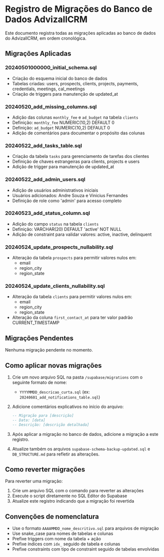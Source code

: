 # Registro de Migrações do Banco de Dados AdvizallCRM

Este documento registra todas as migrações aplicadas ao banco de dados do AdvizallCRM, em ordem cronológica.

## Migrações Aplicadas

### 20240501000000_initial_schema.sql
- Criação do esquema inicial do banco de dados
- Tabelas criadas: users, prospects, clients, projects, payments, credentials, meetings, cal_meetings
- Criação de triggers para manutenção de updated_at

### 20240520_add_missing_columns.sql
- Adição das colunas `monthly_fee` e `ad_budget` na tabela `clients`
- Definição: `monthly_fee` NUMERIC(10,2) DEFAULT 0
- Definição: `ad_budget` NUMERIC(10,2) DEFAULT 0
- Adição de comentários para documentar o propósito das colunas

### 20240522_add_tasks_table.sql
- Criação da tabela `tasks` para gerenciamento de tarefas dos clientes
- Definição de chaves estrangeiras para clients, projects e users
- Adição de trigger para manutenção de updated_at

### 20240522_add_admin_users.sql
- Adição de usuários administrativos iniciais
- Usuários adicionados: Andre Souza e Vinicius Fernandes
- Definição de role como 'admin' para acesso completo

### 20240523_add_status_column.sql
- Adição do campo `status` na tabela `clients`
- Definição: VARCHAR(20) DEFAULT 'active' NOT NULL
- Adição de constraint para validar valores: active, inactive, delinquent

### 20240524_update_prospects_nullability.sql
- Alteração da tabela `prospects` para permitir valores nulos em:
  - email
  - region_city
  - region_state

### 20240524_update_clients_nullability.sql
- Alteração da tabela `clients` para permitir valores nulos em:
  - email
  - region_city
  - region_state
- Alteração da coluna `first_contact_at` para ter valor padrão CURRENT_TIMESTAMP

## Migrações Pendentes

Nenhuma migração pendente no momento.

## Como aplicar novas migrações

1. Crie um novo arquivo SQL na pasta `/supabase/migrations` com o seguinte formato de nome:
   - `YYYYMMDD_descricao_curta.sql` (ex: `20240601_add_notifications_table.sql`)

2. Adicione comentários explicativos no início do arquivo:
   ```sql
   -- Migração para [descrição]
   -- Data: [data]
   -- Descrição: [descrição detalhada]
   ```

3. Após aplicar a migração no banco de dados, adicione a migração a este registro.

4. Atualize também os arquivos `supabase-schema-backup-updated.sql` e `DB_STRUCTURE.md` para refletir as alterações.

## Como reverter migrações

Para reverter uma migração:

1. Crie um arquivo SQL com o comando para reverter as alterações
2. Execute o script diretamente no SQL Editor do Supabase
3. Atualize este registro indicando que a migração foi revertida

## Convenções de nomenclatura

- Use o formato `AAAAMMDD_nome_descritivo.sql` para arquivos de migração
- Use snake_case para nomes de tabelas e colunas
- Prefixe triggers com nome da tabela + ação
- Prefixe índices com `idx_` seguido de tabela e colunas
- Prefixe constraints com tipo de constraint seguido de tabelas envolvidas 